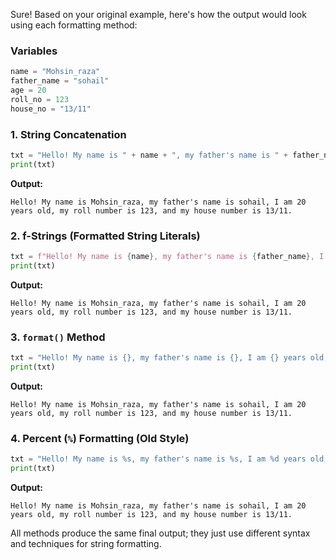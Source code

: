 Sure! Based on your original example, here's how the output would look using each formatting method:

### Variables
```python
name = "Mohsin_raza"
father_name = "sohail"
age = 20
roll_no = 123
house_no = "13/11"
```

### 1. **String Concatenation**
```python
txt = "Hello! My name is " + name + ", my father's name is " + father_name + ", I am " + str(age) + " years old, my roll number is " + str(roll_no) + ", and my house number is " + house_no + "."
print(txt)
```
**Output:**
```
Hello! My name is Mohsin_raza, my father's name is sohail, I am 20 years old, my roll number is 123, and my house number is 13/11.
```

### 2. **f-Strings (Formatted String Literals)**
```python
txt = f"Hello! My name is {name}, my father's name is {father_name}, I am {age} years old, my roll number is {roll_no}, and my house number is {house_no}."
print(txt)
```
**Output:**
```
Hello! My name is Mohsin_raza, my father's name is sohail, I am 20 years old, my roll number is 123, and my house number is 13/11.
```

### 3. **`format()` Method**
```python
txt = "Hello! My name is {}, my father's name is {}, I am {} years old, my roll number is {}, and my house number is {}.".format(name, father_name, age, roll_no, house_no)
print(txt)
```
**Output:**
```
Hello! My name is Mohsin_raza, my father's name is sohail, I am 20 years old, my roll number is 123, and my house number is 13/11.
```

### 4. **Percent (`%`) Formatting (Old Style)**
```python
txt = "Hello! My name is %s, my father's name is %s, I am %d years old, my roll number is %d, and my house number is %s." % (name, father_name, age, roll_no, house_no)
print(txt)
```
**Output:**
```
Hello! My name is Mohsin_raza, my father's name is sohail, I am 20 years old, my roll number is 123, and my house number is 13/11.
```

All methods produce the same final output; they just use different syntax and techniques for string formatting.